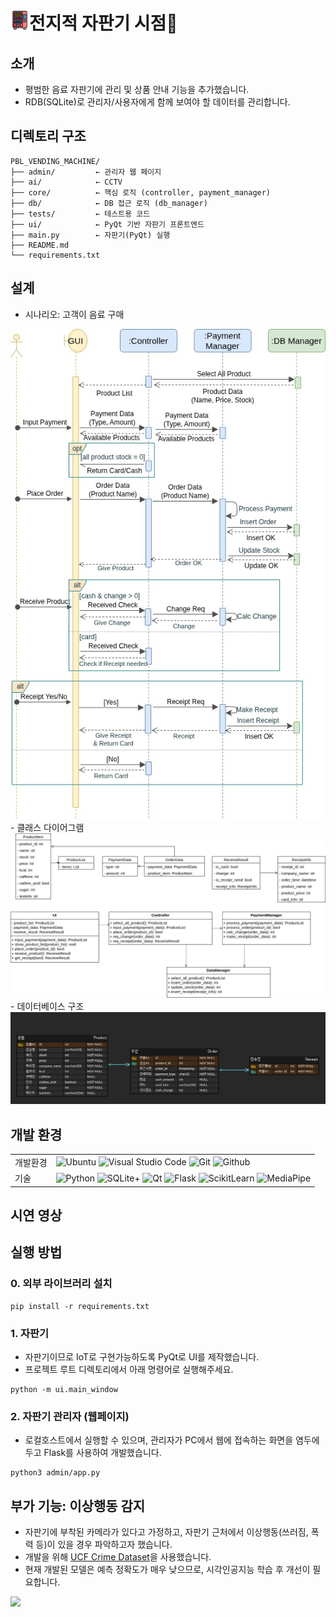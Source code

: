 # <img src="assets/vending-machine.png" width="30"/>전지적 자판기 시점👀

## 소개
- 평범한 음료 자판기에 관리 및 상품 안내 기능을 추가했습니다.
- RDB(SQLite)로 관리자/사용자에게 함께 보여야 할 데이터를 관리합니다.

## 디렉토리 구조
```
PBL_VENDING_MACHINE/
├── admin/         ← 관리자 웹 페이지
├── ai/            ← CCTV 
├── core/          ← 핵심 로직 (controller, payment_manager)
├── db/            ← DB 접근 로직 (db_manager)
├── tests/         ← 테스트용 코드
├── ui/            ← PyQt 기반 자판기 프론트엔드
├── main.py        ← 자판기(PyQt) 실행
├── README.md
└── requirements.txt
```

## 설계
- 시나리오: 고객이 음료 구매
<img src="design/SequenceDiagram.jpg">
- 클래스 다이어그램
<img src="design/ClassDiagram.jpg">
- 데이터베이스 구조
<img src="design/ERD.png">

## 개발 환경
|   |   |
|---|---|
|개발환경|![Ubuntu](https://img.shields.io/badge/Ubuntu-E95420?style=for-the-badge&logo=Ubuntu&logoColor=white) ![Visual Studio Code](https://img.shields.io/badge/Visual%20Studio%20Code-007ACC?style=for-the-badge&logo=Visual%20Studio%20Code&logoColor=white) ![Git](https://img.shields.io/badge/Git-F05032?style=for-the-badge&logo=Git&logoColor=white) ![Github](https://img.shields.io/badge/GitHub-181717?style=for-the-badge&logo=GitHub&logoColor=white)|
|기술|![Python](https://img.shields.io/badge/python-3776AB?style=for-the-badge&logo=python&logoColor=white) ![SQLite+](https://img.shields.io/badge/sqlite-003B57?style=for-the-badge&logo=sqlite&logoColor=white) ![Qt](https://img.shields.io/badge/Qt-41CD52?style=for-the-badge&logo=Qt&logoColor=white) ![Flask](https://img.shields.io/badge/flask-000000?style=for-the-badge&logo=flask&logoColor=white) ![ScikitLearn](https://img.shields.io/badge/scikitlearn-F7931E?style=for-the-badge&logo=scikitlearn&logoColor=white) ![MediaPipe](https://img.shields.io/badge/mediapipe-0097A7?style=for-the-badge&logo=mediapipe&logoColor=white)|


## 시연 영상

## 실행 방법
### 0. 외부 라이브러리 설치
```
pip install -r requirements.txt
```

### 1. 자판기
- 자판기이므로 IoT로 구현가능하도록 PyQt로 UI를 제작했습니다.
- 프로젝트 루트 디렉토리에서 아래 명령어로 실행해주세요.
```
python -m ui.main_window
```

### 2. 자판기 관리자 (웹페이지)
- 로컬호스트에서 실행할 수 있으며, 관리자가 PC에서 웹에 접속하는 화면을 염두에 두고 Flask를 사용하여 개발했습니다.
```
python3 admin/app.py
```

## 부가 기능: 이상행동 감지
- 자판기에 부착된 카메라가 있다고 가정하고, 자판기 근처에서 이상행동(쓰러짐, 폭력 등)이 있을 경우 파악하고자 했습니다.
- 개발을 위해 [UCF Crime Dataset](https://www.crcv.ucf.edu/research/real-world-anomaly-detection-in-surveillance-videos)을 사용했습니다.
- 현재 개발된 모델은 예측 정확도가 매우 낮으므로, 시각인공지능 학습 후 개선이 필요합니다.
<img src="assets/CCTV_mediapipe_with_random_forest.gif">